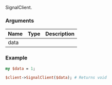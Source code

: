 SignalClient.
### Arguments
**Name**|**Type**|**Description**
:---|:---|:---
data||

### Example

```perl
my $data = 1;

$client->SignalClient($data); # Returns void
```